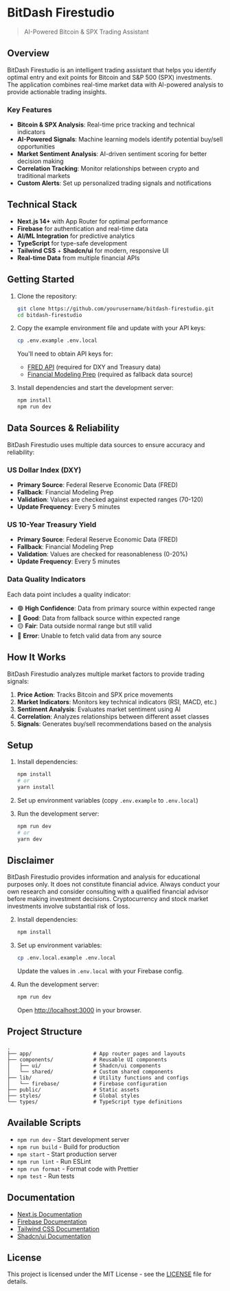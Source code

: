 # BitDash Firestudio

> AI-Powered Bitcoin & SPX Trading Assistant

## Overview

BitDash Firestudio is an intelligent trading assistant that helps you identify optimal entry and exit points for Bitcoin and S&P 500 (SPX) investments. The application combines real-time market data with AI-powered analysis to provide actionable trading insights.

### Key Features

- **Bitcoin & SPX Analysis**: Real-time price tracking and technical indicators
- **AI-Powered Signals**: Machine learning models identify potential buy/sell opportunities
- **Market Sentiment Analysis**: AI-driven sentiment scoring for better decision making
- **Correlation Tracking**: Monitor relationships between crypto and traditional markets
- **Custom Alerts**: Set up personalized trading signals and notifications

## Technical Stack

- **Next.js 14+** with App Router for optimal performance
- **Firebase** for authentication and real-time data
- **AI/ML Integration** for predictive analytics
- **TypeScript** for type-safe development
- **Tailwind CSS** + **Shadcn/ui** for modern, responsive UI
- **Real-time Data** from multiple financial APIs

## Getting Started

1. Clone the repository:
   ```bash
   git clone https://github.com/yourusername/bitdash-firestudio.git
   cd bitdash-firestudio
   ```

2. Copy the example environment file and update with your API keys:
   ```bash
   cp .env.example .env.local
   ```
   
   You'll need to obtain API keys for:
   - [FRED API](https://fred.stlouisfed.org/docs/api/api_key.html) (required for DXY and Treasury data)
   - [Financial Modeling Prep](https://site.financialmodelingprep.com/developer) (required as fallback data source)

3. Install dependencies and start the development server:
   ```bash
   npm install
   npm run dev
   ```

## Data Sources & Reliability

BitDash Firestudio uses multiple data sources to ensure accuracy and reliability:

### US Dollar Index (DXY)
- **Primary Source**: Federal Reserve Economic Data (FRED)
- **Fallback**: Financial Modeling Prep
- **Validation**: Values are checked against expected ranges (70-120)
- **Update Frequency**: Every 5 minutes

### US 10-Year Treasury Yield
- **Primary Source**: Federal Reserve Economic Data (FRED)
- **Fallback**: Financial Modeling Prep
- **Validation**: Values are checked for reasonableness (0-20%)
- **Update Frequency**: Every 5 minutes

### Data Quality Indicators
Each data point includes a quality indicator:
- 🟢 **High Confidence**: Data from primary source within expected range
- 🔵 **Good**: Data from fallback source within expected range
- 🟡 **Fair**: Data outside normal range but still valid
- 🔴 **Error**: Unable to fetch valid data from any source

## How It Works

BitDash Firestudio analyzes multiple market factors to provide trading signals:

1. **Price Action**: Tracks Bitcoin and SPX price movements
2. **Market Indicators**: Monitors key technical indicators (RSI, MACD, etc.)
3. **Sentiment Analysis**: Evaluates market sentiment using AI
4. **Correlation**: Analyzes relationships between different asset classes
5. **Signals**: Generates buy/sell recommendations based on the analysis

## Setup

1. Install dependencies:
   ```bash
   npm install
   # or
   yarn install
   ```

2. Set up environment variables (copy `.env.example` to `.env.local`)

3. Run the development server:
   ```bash
   npm run dev
   # or
   yarn dev
   ```

## Disclaimer

BitDash Firestudio provides information and analysis for educational purposes only. It does not constitute financial advice. Always conduct your own research and consider consulting with a qualified financial advisor before making investment decisions. Cryptocurrency and stock market investments involve substantial risk of loss.

2. Install dependencies:
   ```bash
   npm install
   ```

3. Set up environment variables:
   ```bash
   cp .env.local.example .env.local
   ```
   Update the values in `.env.local` with your Firebase config.

4. Run the development server:
   ```bash
   npm run dev
   ```
   Open [http://localhost:3000](http://localhost:3000) in your browser.

## Project Structure

```
.
├── app/                    # App router pages and layouts
├── components/             # Reusable UI components
│   ├── ui/                 # Shadcn/ui components
│   └── shared/             # Custom shared components
├── lib/                    # Utility functions and configs
│   └── firebase/           # Firebase configuration
├── public/                 # Static assets
├── styles/                 # Global styles
└── types/                  # TypeScript type definitions
```

## Available Scripts

- `npm run dev` - Start development server
- `npm run build` - Build for production
- `npm start` - Start production server
- `npm run lint` - Run ESLint
- `npm run format` - Format code with Prettier
- `npm test` - Run tests

## Documentation

- [Next.js Documentation](https://nextjs.org/docs)
- [Firebase Documentation](https://firebase.google.com/docs)
- [Tailwind CSS Documentation](https://tailwindcss.com/docs)
- [Shadcn/ui Documentation](https://ui.shadcn.com/docs)

## License

This project is licensed under the MIT License - see the [LICENSE](LICENSE) file for details.
